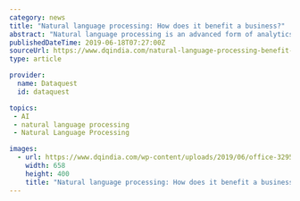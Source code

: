 ```yaml
---
category: news
title: "Natural language processing: How does it benefit a business?"
abstract: "Natural language processing is an advanced form of analytics that people across the world use every single day Whether we know it or not, we use natural language processing every day. It makes it easier for us to interact with computers and software and ..."
publishedDateTime: 2019-06-18T07:27:00Z
sourceUrl: https://www.dqindia.com/natural-language-processing-benefit-business/
type: article

provider:
  name: Dataquest
  id: dataquest

topics:
 - AI
 - natural language processing
 - Natural Language Processing

images:
  - url: https://www.dqindia.com/wp-content/uploads/2019/06/office-3295556_960_720.jpg
    width: 658
    height: 400
    title: "Natural language processing: How does it benefit a business?"
---
```

